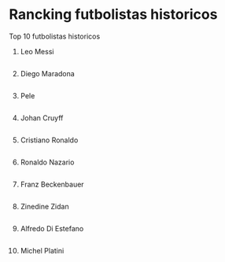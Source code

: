 # Rancking futbolistas historicos
Top 10 futbolistas historicos
1. Leo Messi
<img src="messi.webp" alt="" width="”60”" height="”60”" />

2. Diego Maradona
<img src="maradona.JPG" alt="" width="”60”" height="”60”" />

3. Pele
<img src="pele.jpg" alt="" width="”60”" height="”60”" />

4. Johan Cruyff
<img src="cruyff.webp" alt="" width="”60”" height="”60”" />

5. Cristiano Ronaldo
<img src="cristiano ronaldo.jpg" alt="" width="”60”" height="”60”" />


6. Ronaldo Nazario
<img src="ronaldo nazario.jpg" alt="" width="”60”" height="”60”" />

7. Franz Beckenbauer
<img src="Franz Beckenbauer.jpg" alt="" width="”60”" height="”60”" />

8. Zinedine Zidan
<img src="zidane.jpg" alt="" width="”60”" height="”60”" />

9. Alfredo Di Estefano
<img src="di stefano.jpg" alt="" width="”60”" height="”60”" />

10. Michel Platini
<img src="Michel Platini.jpeg" alt="" width="”60”" height="”60”" />


